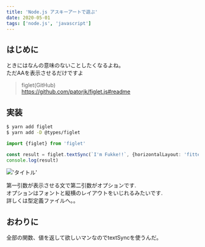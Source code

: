 ```yaml
---
title: 'Node.js アスキーアートで遊ぶ'
date: 2020-05-01
tags: ['node.js', 'javascript']
---
```


## はじめに
ときにはなんの意味のないことしたくなるよね。  
ただAAを表示させるだけですよ  

> figlet(GitHub)  
> https://github.com/patorjk/figlet.js#readme  

## 実装
```bash
$ yarn add figlet
$ yarn add -D @types/figlet 
```

```typescript
import {figlet} from 'figlet'

const result = figlet.textSync(`I'm Fukke!!`, {horizontalLayout: 'fitted'})
console.log(result)
```

!['タイトル'](https://i.gyazo.com/cb6a924510145da60ab4878327e959f5.png)

第一引数が表示させる文で第二引数がオプションです.  
オプションはフォントと縦横のレイアウトをいじれるみたいです.  
詳しくは型定義ファイルへ。。  

## おわりに
全部の関数、値を返して欲しいマンなのでtextSyncを使うんだ。  
